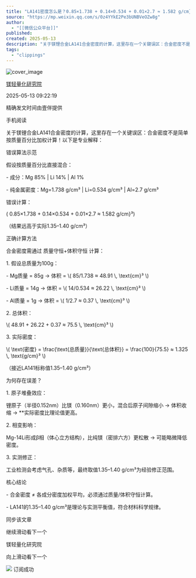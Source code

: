 ```yaml
---
title: "LA141密度怎么是？0.85×1.738 + 0.14×0.534 + 0.01×2.7 ≈ 1.582 g/cm}³"
source: "https://mp.weixin.qq.com/s/0z4YYkE2Pe3bUNBVeOZw8g"
author:
  - "[[微信公众平台]]"
published:
created: 2025-05-13
description: "关于镁锂合金LA141合金密度的计算，这里存在一个关键误区：合金密度不是简单按质量百分比加权计算！"
tags:
  - "clippings"
---
```

![cover_image](https://mmbiz.qpic.cn/sz_mmbiz_jpg/BExDwgibdLsTrENQvUP6BwLdlzlgg3toS7z9fnazjP5UtibwXWAcUppbL0UCVia5Q0hJpaspb6r6zHDWXzM7iamrqQ/0?wx_fmt=jpeg)

[镁轻量化研究院](https://mp.weixin.qq.com/s/)

2025-05-13 09:22:19

精确发文时间由壹伴提供

手机阅读

关于镁锂合金LA141合金密度的计算，这里存在一个关键误区：合金密度不是简单按质量百分比加权计算！以下是专业解释：

错误算法示范

假设按质量百分比直接混合：

\- 成分：Mg 85% | Li 14% | Al 1%

\- 纯金属密度：Mg=1.738 g/cm³ | Li=0.534 g/cm³ | Al=2.7 g/cm³

错误计算：

( 0.85×1.738 + 0.14×0.534 + 0.01×2.7 ≈ 1.582 g/cm}³)

（结果远高于实际1.35–1.40 g/cm³）

正确计算方法

合金密度需通过 质量守恒+体积守恒 计算：

1\. 假设总质量为100g：

\- Mg质量 = 85g → 体积 = \\( 85/1.738 ≈ 48.91 \\, \\text{cm}³ \\)

\- Li质量 = 14g → 体积 = \\( 14/0.534 ≈ 26.22 \\, \\text{cm}³ \\)

\- Al质量 = 1g → 体积 = \\( 1/2.7 ≈ 0.37 \\, \\text{cm}³ \\)

2\. 总体积：

\\( 48.91 + 26.22 + 0.37 ≈ 75.5 \\, \\text{cm}³ \\)

3\. 实际密度：

\\( \\text{密度} = \\frac{\\text{总质量}}{\\text{总体积}} = \\frac{100}{75.5} ≈ 1.325 \\, \\text{g/cm}³ \\)

（接近LA141标称值1.35–1.40 g/cm³）

为何存在误差？

1\. 原子堆叠效应：

锂原子（半径0.152nm）比镁（0.160nm）更小，混合后原子间隙缩小 → 体积收缩 → \*\*实际密度比理论值更高。

2\. 相变影响：

Mg-14Li形成β相（体心立方结构），比纯镁（密排六方）更松散 → 可能略微降低密度。

3\. 实测修正：

工业检测会考虑气孔、杂质等，最终取值1.35–1.40 g/cm³为经验修正范围。

核心结论

\- 合金密度 ≠ 各成分密度加权平均，必须通过质量/体积守恒计算。

\- LA141的1.35–1.40 g/cm³是理论与实测平衡值，符合材料科学规律。

  

同步该文章

继续滑动看下一个

镁轻量化研究院

向上滑动看下一个

![](https://mp.weixin.qq.com/s/assets/imgs/data-enhance/isok.svg) 订阅成功